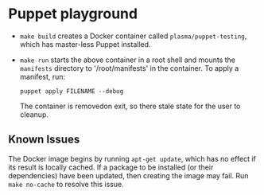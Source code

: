 Puppet playground
=================

- `make build` creates a Docker container called `plasma/puppet-testing`, which
  has master-less Puppet installed.

- `make run` starts the above container in a root shell and mounts the
  `manifests` directory to '/root/manifests' in the container. To apply a
  manifest, run:

      puppet apply FILENAME --debug

   The container is removedon exit, so there stale state for the user to
   cleanup.

Known Issues
------------

The Docker image begins by running `apt-get update`, which has no effect if its
result is locally cached. If a package to be installed (or their dependencies)
have been updated, then creating the image may fail.  Run `make no-cache` to
resolve this issue.